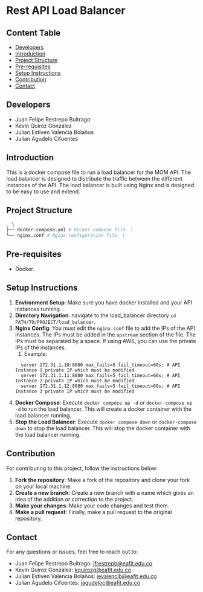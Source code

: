 # Rest API Load Balancer

## Content Table
- [Developers](#developers)
- [Introduction](#introduction)
- [Project Structure](#project-structure)
- [Pre-requisites](#pre-requisites)
- [Setup Instructions](#setup-instructions)
- [Contribution](#contribution)
- [Contact](#contact)

## Developers

- Juan Felipe Restrepo Buitrago
- Kevin Quiroz González 
- Julian Estiven Valencia Bolaños
- Julian Agudelo Cifuentes

## Introduction

This is a docker compose file to run a load balancer for the MOM API. The load balancer is designed to distribute the traffic between the different instances of the API. The load balancer is built using Nginx and is designed to be easy to use and extend.

## Project Structure

```bash
. \
├── docker-compose.yml # Docker compose file. \
└── nginx.conf # Nginx configuration file. \
```

## Pre-requisites

- Docker.

## Setup Instructions

1. **Environment Setup**: Make sure you have docker installed and your API instances running.
2. **Directory Navigation**: navigate to the load_balancer directory `cd PATH/TO/PROJECT/load_balancer`.
3. **Nginx Config**: You must edit the `nginx.conf` file to add the IPs of the API instances. The IPs must be added in the `upstream` section of the file. The IPs must be separated by a space. If using AWS, you can use the private IPs of the instances.
    1. Example:
    ```nginx
      server 172.31.1.10:8080 max_fails=5 fail_timeout=60s; # API Instance 1 private IP which must be modified
      server 172.31.1.11:8080 max_fails=5 fail_timeout=60s; # API Instance 2 private IP which must be modified
      server 172.31.1.12:8080 max_fails=5 fail_timeout=60s; # API Instance 3 private IP which must be modified
    ```
4. **Docker Compose**: Execute `docker compose up -d` or `docker-compose up -d` to run the load balancer. This will create a docker container with the load balancer running.
5. **Stop the Load Balancer**: Execute `docker compose down` or `docker-compose down` to stop the load balancer. This will stop the docker container with the load balancer running.

## Contribution

For contributing to this project, follow the instructions below:

1. **Fork the repository**: Make a fork of the repository and clone your fork on your local machine.
2. **Create a new branch**: Create a new branch with a name which gives an idea of the addition or correction to the project. 
3. **Make your changes**: Make your code changes and test them. 
4. **Make a pull request**: Finally, make a pull request to the original repository. 

## Contact

For any questions or issues, feel free to reach out to:
- Juan Felipe Restrepo Buitrago: [jfrestrepb@eafit.edu.co](jfrestrepb@eafit.edu.co)
- Kevin Quiroz González: [kquirozg@eafit.edu.co](mailto:kquirozg@eafit.edu.co)
- Julian Estiven Valencia Bolaños: [jevalencib@eafit.edu.co](mailto:jevalencib@eafit.edu.co)
- Julian Agudelo Cifuentes: [jagudeloc@eafit.edu.co](mailto:jagudeloc@eafit.edu.co)
